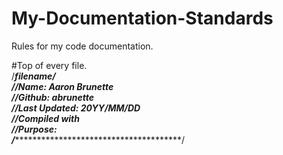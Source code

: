 # My-Documentation-Standards
Rules for my code documentation.

#Top of every file.<br />
/*****************filename**************/<br />
//Name: Aaron Brunette<br />
//Github: abrunette<br />
//Last Updated: 20YY/MM/DD<br />
//Compiled with<br />
//Purpose:<br />
/*****************************************/<br />
